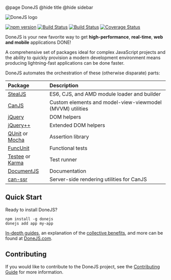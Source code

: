 @page DoneJS
@hide title
@hide sidebar

![DoneJS logo](https://donejs.com/static/img/donejs-logo-black.svg)

[![npm version](https://badge.fury.io/js/donejs.svg)](https://badge.fury.io/js/donejs)
[![Build Status](https://travis-ci.org/donejs/donejs.svg?branch=master)](https://travis-ci.org/donejs/donejs)
[![Build Status](https://ci.appveyor.com/api/projects/status/github/donejs/donejs?branch=master&svg=true)](https://ci.appveyor.com/project/daffl/donejs)
[![Coverage Status](https://coveralls.io/repos/github/donejs/donejs/badge.svg?branch=master)](https://coveralls.io/github/donejs/donejs?branch=master)

DoneJS is your new favorite way to get **high-performance**, **real-time**, **web and mobile** applications DONE!

A comprehensive set of packages ideal for complex JavaScript projects and the ability to quickly provision a 
modern development environment means producing lightning-fast applications can be done faster.

DoneJS automates the orchestration of these (otherwise disparate) parts:

| Package                 | Description |
|:----------------------- |:----------- |
| [StealJS][]             | ES6, CJS, and AMD module loader and builder
| [CanJS][]               | Custom elements and model-view-viewmodel (MVVM) utilities
| [jQuery][]              | DOM helpers
| [jQuery++][]            | Extended DOM helpers
| [QUnit][] or [Mocha][]  | Assertion library
| [FuncUnit][]            | Functional tests
| [Testee][] or [Karma][] | Test runner
| [DocumentJS][]          | Documentation
| [can-ssr][]             | Server-side rendering utilities for CanJS

## Quick Start

Ready to install DoneJS?

```
npm install -g donejs 
donejs add app my-app
```

[In-depth guides](https://donejs.com/Guides.html), an explanation of the [collective benefits](https://donejs.com/Features.html), and more can be found at [DoneJS.com](https://donejs.com/).

## Contributing

If you would like to contribute to the DoneJS project, see the [Contributing Guide](https://donejs.com/contributing.html) for more information.

[StealJS]: http://stealjs.com
[CanJS]: https://canjs.com
[jQuery]: https://jquery.com/
[jQuery++]: http://jquerypp.com
[QUnit]: https://qunitjs.com/
[Mocha]: https://mochajs.org/
[FuncUnit]: https://funcunit.com/
[Testee]: https://github.com/bitovi/testee
[Karma]: https://karma-runner.github.io/
[DocumentJS]: http://documentjs.com
[can-ssr]: https://github.com/canjs/ssr
